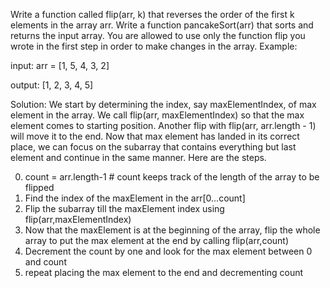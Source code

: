 Write a function called flip(arr, k) that reverses the order of the first k elements in the array arr.
Write a function pancakeSort(arr) that sorts and returns the input array. 
You are allowed to use only the function flip you wrote in the first step in order to make changes in the array.
Example:

input:  arr = [1, 5, 4, 3, 2]

output: [1, 2, 3, 4, 5] 

Solution: 
We start by determining the index, say maxElementIndex, of max element in the array. We call flip(arr, maxElementIndex) so that the max element comes to starting position. Another flip with flip(arr, arr.length - 1) will move it to the end. Now that max element has landed in its correct place, we can focus on the subarray that contains everything but last element and continue in the same manner. Here are the steps.
 
0. count = arr.length-1 # count keeps track of the length of the array to be flipped
1. Find the index of the maxElement in the arr[0...count] 
2. Flip the subarray till the maxElement index using flip(arr,maxElementIndex)
3. Now that the maxElement is at the beginning of the array, flip the whole array to put the max element at the end by calling flip(arr,count) 
4. Decrement the count by one and look for the max element between 0 and count
5. repeat placing the max element to the end and decrementing count
